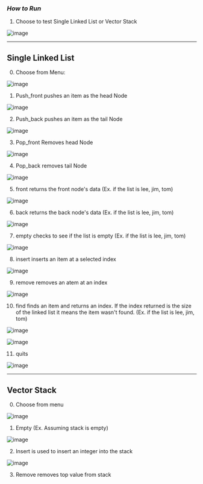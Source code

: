 ### ***How to Run***

1) Choose to test Single Linked List or Vector Stack
   
![image](https://github.com/user-attachments/assets/5e3e0790-235f-40df-b0fc-11d217ef733f)


------------------------------------

## Single Linked List

0) Choose from Menu:

![image](https://github.com/user-attachments/assets/12c4b3a3-4fc1-4209-a28b-53c2cc2f4d63)

1) Push_front pushes an item as the head Node 

![image](https://github.com/user-attachments/assets/3cbc7286-1f86-4aaf-8086-bd4d16d8971f)

2) Push_back pushes an item as the tail Node

![image](https://github.com/user-attachments/assets/136faca5-4bc1-4510-941e-f98f89ff33e4)

3) Pop_front Removes head Node

![image](https://github.com/user-attachments/assets/007d63db-3e10-437c-93b2-a7f47b255015)

4) Pop_back removes tail Node

![image](https://github.com/user-attachments/assets/8f403cc4-194c-44c6-ac3b-ec879ca23516)

5) front returns the front node's data (Ex. if the list is lee, jim, tom)

![image](https://github.com/user-attachments/assets/9d406c33-d813-4151-be4e-ef972c8f7579)

6) back returns the back node's data (Ex. if the list is lee, jim, tom)

![image](https://github.com/user-attachments/assets/3acc3c3b-3d7b-4ca5-b152-6d0c1f7983b5)

7) empty checks to see if the list is empty (Ex. if the list is lee, jim, tom)
   
![image](https://github.com/user-attachments/assets/9f95a3f5-0691-4809-a287-634171f6ada3)

8) insert inserts an item at a selected index

![image](https://github.com/user-attachments/assets/11b561d5-3c0f-4cf7-bbfa-921f23b0d936)

9) remove removes an atem at an index

![image](https://github.com/user-attachments/assets/8732af00-1a27-4bee-a847-a0f1250f34d0)

10) find finds an item and returns an index. If the index returned is the size of the linked list it means the item wasn't found. (Ex. if the list is lee, jim, tom)

![image](https://github.com/user-attachments/assets/3f1a8433-9c02-4a2b-97fd-bef74a069289)

![image](https://github.com/user-attachments/assets/895b88dd-c9b8-42dc-9420-ef5f5f66bfbe)

11) quits

![image](https://github.com/user-attachments/assets/8bb65d76-3782-460c-9258-f40fffd6d592)


-----------------------------

## Vector Stack

0) Choose from menu 

![image](https://github.com/user-attachments/assets/a80af550-420b-4611-90f8-e104d6417a92)

1) Empty (Ex. Assuming stack is empty)

![image](https://github.com/user-attachments/assets/ea473bed-1d50-4b65-9bcc-d837d6c95f79)

2) Insert is used to insert an integer into the stack

![image](https://github.com/user-attachments/assets/32608106-ac63-4404-b817-9894d3367691)

3) Remove removes top value from stack









